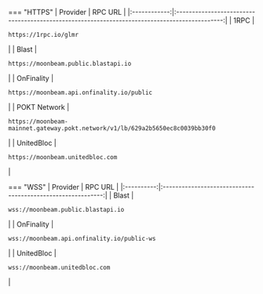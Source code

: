 === "HTTPS"
    |   Provider   |                                            RPC URL                                            |
    |:------------:|:---------------------------------------------------------------------------------------------:|
    |     1RPC     |                             <pre>```https://1rpc.io/glmr```</pre>                             |
    |    Blast     |                     <pre>```https://moonbeam.public.blastapi.io```</pre>                      |
    |  OnFinality  |                  <pre>```https://moonbeam.api.onfinality.io/public```</pre>                   |
    | POKT Network | <pre>```https://moonbeam-mainnet.gateway.pokt.network/v1/lb/629a2b5650ec8c0039bb30f0```</pre> |
    |  UnitedBloc  |                       <pre>```https://moonbeam.unitedbloc.com```</pre>                        |

=== "WSS"
    |  Provider  |                           RPC URL                           |
    |:----------:|:-----------------------------------------------------------:|
    |   Blast    |     <pre>```wss://moonbeam.public.blastapi.io```</pre>      |
    | OnFinality | <pre>```wss://moonbeam.api.onfinality.io/public-ws```</pre> |
    | UnitedBloc |       <pre>```wss://moonbeam.unitedbloc.com```</pre>        |
